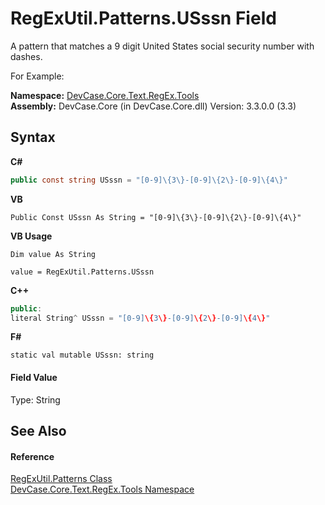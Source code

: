 # RegExUtil.Patterns.USssn Field
 

A pattern that matches a 9 digit United States social security number with dashes. 

 For Example: 



**Namespace:**&nbsp;<a href="N_DevCase_Core_Text_RegEx_Tools">DevCase.Core.Text.RegEx.Tools</a><br />**Assembly:**&nbsp;DevCase.Core (in DevCase.Core.dll) Version: 3.3.0.0 (3.3)

## Syntax

**C#**<br />
``` C#
public const string USssn = "[0-9]\{3\}-[0-9]\{2\}-[0-9]\{4\}"
```

**VB**<br />
``` VB
Public Const USssn As String = "[0-9]\{3\}-[0-9]\{2\}-[0-9]\{4\}"
```

**VB Usage**<br />
``` VB Usage
Dim value As String

value = RegExUtil.Patterns.USssn

```

**C++**<br />
``` C++
public:
literal String^ USssn = "[0-9]\{3\}-[0-9]\{2\}-[0-9]\{4\}"
```

**F#**<br />
``` F#
static val mutable USssn: string
```


#### Field Value
Type: String

## See Also


#### Reference
<a href="T_DevCase_Core_Text_RegEx_Tools_RegExUtil_Patterns">RegExUtil.Patterns Class</a><br /><a href="N_DevCase_Core_Text_RegEx_Tools">DevCase.Core.Text.RegEx.Tools Namespace</a><br />